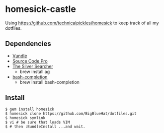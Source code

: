 homesick-castle
===============

Using https://github.com/technicalpickles/homesick to keep track of all my
dotfiles.

## Dependencies

* [Vundle](https://github.com/gmarik/vundle)
* [Source Code Pro](http://sourceforge.net/projects/sourcecodepro.adobe/files/)
* [The Silver Searcher](https://github.com/ggreer/the_silver_searcher)
  * brew install ag
* [bash-completion](http://bash-completion.alioth.debian.org/)
  * brew install bash-completion

## Install

    $ gem install homesick
    $ homesick clone https://github.com/BigBlueHat/dotfiles.git
    $ homesick symlink
    $ vi # be sure that loads VIM
    $ # then :BundleInstall ...and wait.

